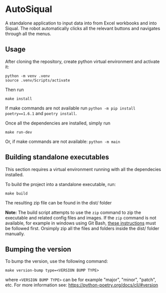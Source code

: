 # AutoSiqual

A standalone application to input data into from Excel workbooks and into Siqual. The robot automatically clicks all the relevant buttons and navigates through all the menus.

## Usage

After cloning the repository, create python virtual environment and activate it:

```
python -m venv .venv
source .venv/Scripts/activate
```

Then run

```
make install
```

If make commands are not available run `python -m pip install poetry==1.6.1` and `poetry install`.

Once all the dependencies are installed, simply run

```
make run-dev
```

Or, if make commands are not available: `python -m main`

## Building standalone executables

This section requires a virtual environment running with all the dependecies installed.

To build the project into a standalone executable, run:

```
make build
```

The resulting zip file can be found in the dist/ folder

**Note:** The build script attempts to use the `zip` command to zip the executable and related config files and images. If the `zip` command is not available, for example in windows using Git Bash, [these instructions](https://stackoverflow.com/a/55749636) must be followed first. Orsimply zip all the files and folders inside the dist/ folder manually.

## Bumping the version

To bump the version, use the following command:

```
make version-bump type=<VERSION BUMP TYPE>
```

where `<VERSION BUMP TYPE>` can be for example "major", "minor", "patch", etc. For more information see: https://python-poetry.org/docs/cli/#version
